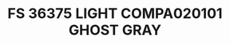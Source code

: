---
title: "FS 36375 LIGHT COMPA020101 GHOST GRAY"
price: "300" 
desc: "Akrilna boja 17mL"
img_path: "/assets/img/AMIG0203.jpg"
brand: "AMMO"
available: false
special_offer: false
new: false
soon: false
cat: "020000"
subcat: "020100"
subsubcat: "020101"
sifra: "AMIG0203"
---